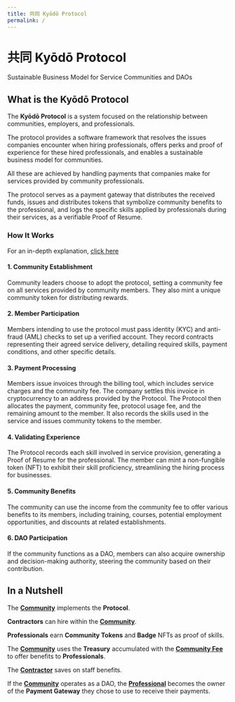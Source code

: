 ```yaml
---
title: 共同 Kyōdō Protocol
permalink: /
---
```


# 共同 Kyōdō Protocol
Sustainable Business Model for Service Communities and DAOs

<!-- video goes here -->

## What is the Kyōdō Protocol

The **Kyōdō Protocol** is a system focused on the relationship between communities, employers, and professionals.

The protocol provides a software framework that resolves the issues companies encounter when hiring professionals, offers perks and proof of experience for these hired professionals, and enables a sustainable business model for communities.

All these are achieved by handling payments that companies make for services provided by community professionals.

The protocol serves as a payment gateway that distributes the received funds, issues and distributes tokens that symbolize community benefits to the professional, and logs the specific skills applied by professionals during their services, as a verifiable Proof of Resume.

### How It Works

For an in-depth explanation, [click here](/how-it-works)

#### 1. Community Establishment
Community leaders choose to adopt the protocol, setting a community fee on all services provided by community members. They also mint a unique community token for distributing rewards.

#### 2. Member Participation
Members intending to use the protocol must pass identity (KYC) and anti-fraud (AML) checks to set up a verified account. They record contracts representing their agreed service delivery, detailing required skills, payment conditions, and other specific details.

#### 3. Payment Processing
Members issue invoices through the billing tool, which includes service charges and the community fee. The company settles this invoice in cryptocurrency to an address provided by the Protocol. The Protocol then allocates the payment, community fee, protocol usage fee, and the remaining amount to the member. It also records the skills used in the service and issues community tokens to the member.

#### 4. Validating Experience
The Protocol records each skill involved in service provision, generating a Proof of Resume for the professional. The member can mint a non-fungible token (NFT) to exhibit their skill proficiency, streamlining the hiring process for businesses.

#### 5. Community Benefits
The community can use the income from the community fee to offer various benefits to its members, including training, courses, potential employment opportunities, and discounts at related establishments.

#### 6. DAO Participation
If the community functions as a DAO, members can also acquire ownership and decision-making authority, steering the community based on their contribution.

## In a Nutshell

The [**Community**](/the-protocol/roles/#community) implements the **Protocol**.

**Contractors** can hire within the [**Community**](/the-protocol/roles/#community).

**Professionals** earn **Community Tokens** and **Badge** NFTs as proof of skills.

The [**Community**](/the-protocol/roles/#community) uses the **Treasury** accumulated with the [**Community Fee**](/the-protocol/definitions/#community-fee) to offer benefits to **Professionals**.

The [**Contractor**](/the-protocol/roles/#contractor) saves on staff benefits.

If the [**Community**](/the-protocol/roles/#community) operates as a DAO, the [**Professional**](/the-protocol/roles/#professional) becomes the owner of the **Payment Gateway** they chose to use to receive their payments.